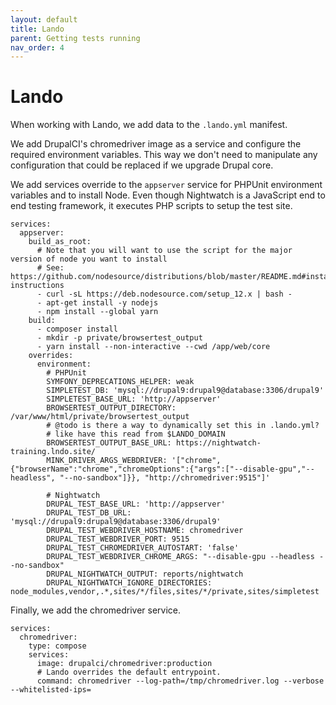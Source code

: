 ```yaml
---
layout: default
title: Lando
parent: Getting tests running
nav_order: 4
---
```


# Lando

When working with Lando, we add data to the `.lando.yml` manifest.

We add DrupalCI's chromedriver image as a service and configure the required
environment variables. This way we don't need to manipulate any configuration
that could be replaced if we upgrade Drupal core.

We add services override to the `appserver` service for PHPUnit environment variables and to install Node. Even though Nightwatch is a JavaScript end to end testing framework, it executes
PHP scripts to setup the test site.

```
services:
  appserver:
    build_as_root:
      # Note that you will want to use the script for the major version of node you want to install
      # See: https://github.com/nodesource/distributions/blob/master/README.md#installation-instructions
      - curl -sL https://deb.nodesource.com/setup_12.x | bash -
      - apt-get install -y nodejs
      - npm install --global yarn
    build:
      - composer install
      - mkdir -p private/browsertest_output
      - yarn install --non-interactive --cwd /app/web/core
    overrides:
      environment:
        # PHPUnit
        SYMFONY_DEPRECATIONS_HELPER: weak
        SIMPLETEST_DB: 'mysql://drupal9:drupal9@database:3306/drupal9'
        SIMPLETEST_BASE_URL: 'http://appserver'
        BROWSERTEST_OUTPUT_DIRECTORY: /var/www/html/private/browsertest_output
        # @todo is there a way to dynamically set this in .lando.yml?
        # like have this read from $LANDO_DOMAIN
        BROWSERTEST_OUTPUT_BASE_URL: https://nightwatch-training.lndo.site/
        MINK_DRIVER_ARGS_WEBDRIVER: '["chrome", {"browserName":"chrome","chromeOptions":{"args":["--disable-gpu","--headless", "--no-sandbox"]}}, "http://chromedriver:9515"]'

        # Nightwatch
        DRUPAL_TEST_BASE_URL: 'http://appserver'
        DRUPAL_TEST_DB_URL: 'mysql://drupal9:drupal9@database:3306/drupal9'
        DRUPAL_TEST_WEBDRIVER_HOSTNAME: chromedriver
        DRUPAL_TEST_WEBDRIVER_PORT: 9515
        DRUPAL_TEST_CHROMEDRIVER_AUTOSTART: 'false'
        DRUPAL_TEST_WEBDRIVER_CHROME_ARGS: "--disable-gpu --headless --no-sandbox"
        DRUPAL_NIGHTWATCH_OUTPUT: reports/nightwatch
        DRUPAL_NIGHTWATCH_IGNORE_DIRECTORIES: node_modules,vendor,.*,sites/*/files,sites/*/private,sites/simpletest
```

Finally, we add the chromedriver service.

```
services:
  chromedriver:
    type: compose
    services:
      image: drupalci/chromedriver:production
      # Lando overrides the default entrypoint.
      command: chromedriver --log-path=/tmp/chromedriver.log --verbose --whitelisted-ips=
```

